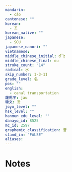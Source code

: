 ```yaml
---
mandarin:
  - cáo
cantonese: ""
korean:
  - 조
korean_native: ""
japanese:
  - SOU
japanese_nanori: ""
vietnamese:
middle_chinese_initial: d͡z
middle_chinese_final: ɑu
stroke_count: "14"
radical: 水
skip_number: 1-3-11
grade_level: 名
pos: ""
english:
  - canal transportation
羅馬字: jau
韓文: 잣
joyo_level: ""
hsk_level: ""
hanmun_edu_level: ""
danayo_id: 8525
mc_id: 2597
graphemic_classification: 曹
stand_in: "FALSE"
aliases:
---
```


# Notes
